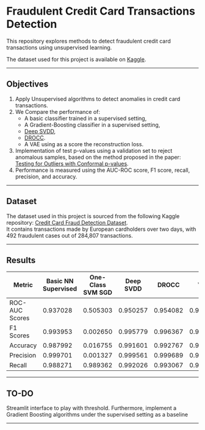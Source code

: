 # Fraudulent Credit Card Transactions Detection

This repository explores methods to detect fraudulent credit card transactions using unsupervised learning.

The dataset used for this project is available on [Kaggle](https://www.kaggle.com/datasets/mlg-ulb/creditcardfraud).

---

## Objectives

1. Apply Unsupervised algorithms to detect anomalies in credit card transactions.
2. We Compare the performance of:
   - A basic classifier trained in a supervised setting,
   - A Gradient-Boosting classifier in a supervised setting,
   - [Deep SVDD](https://proceedings.mlr.press/v80/ruff18a.html),
   - [DROCC](https://arxiv.org/abs/2002.12718).
   - A VAE using as a score the reconstruction loss.
3. Implementation of test p-values using a validation set to reject anomalous samples, based on the method proposed in the paper: [Testing for Outliers with Conformal p-values](https://arxiv.org/abs/2104.08279).
4. Performance is measured using the AUC-ROC score, F1 score, recall, precision, and accuracy.

---

## Dataset

The dataset used in this project is sourced from the following Kaggle repository:
[Credit Card Fraud Detection Dataset](https://www.kaggle.com/datasets/mlg-ulb/creditcardfraud).  
It contains transactions made by European cardholders over two days, with 492 fraudulent cases out of 284,807 transactions.

---

## Results

| Metric         | Basic NN Supervised | One-Class SVM SGD | Deep SVDD | DROCC    | VAE      |
|----------------|----------------------|-------------------|-----------|----------|----------|
| ROC-AUC Scores | 0.937028            | 0.505303          | 0.950257  | 0.954082 | 0.931480 |
| F1 Scores      | 0.993953            | 0.002650          | 0.995779  | 0.996367 | 0.994780 |
| Accuracy       | 0.987992            | 0.016755          | 0.991601  | 0.992767 | 0.989621 |
| Precision      | 0.999701            | 0.001327          | 0.999561  | 0.999689 | 0.999305 |
| Recall         | 0.988271            | 0.989362          | 0.992026  | 0.993067 | 0.990296 |


---

## TO-DO

Streamlit interface to play with threshold.
Furthermore, implement a Gradient Boosting algorithms under the supervised setting as a baseline

---
